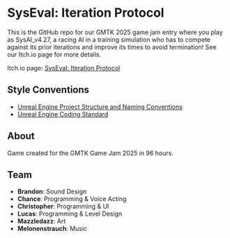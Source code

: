# SysEval: Iteration Protocol
This is the GitHub repo for our GMTK 2025 game jam entry where you play as SysAI_v4.27, a racing AI in a training simulation who has to compete against its prior iterations and improve its times to avoid termination!
See our Itch.io page for more details.

Itch.io page: [SysEval: Iteration Protocol](https://cachandlerdev.itch.io/syseval-iteration-protocol)

## Style Conventions
- [Unreal Engine Project Structure and Naming Conventions](https://dev.epicgames.com/community/learning/tutorials/mX6b/unreal-engine-project-structure-naming-conventions)
- [Unreal Engine Coding Standard](https://github.com/Allar/ue5-style-guide)

## About
Game created for the GMTK Game Jam 2025 in 96 hours. 

## Team

- **Brandon**: Sound Design
- **Chance**: Programming & Voice Acting
- **Christopher**: Programming & UI
- **Lucas**: Programming & Level Design
- **Mazzledazz**: Art
- **Melonenstrauch**: Music
